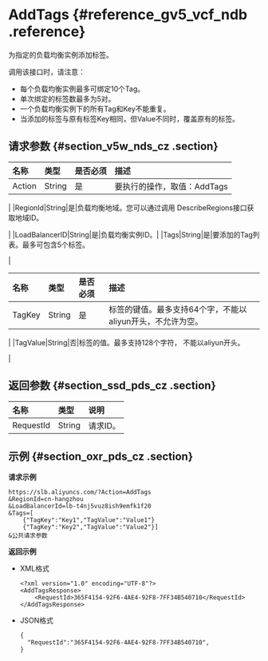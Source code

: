 # AddTags {#reference_gv5_vcf_ndb .reference}

为指定的负载均衡实例添加标签。

调用该接口时，请注意：

-   每个负载均衡实例最多可绑定10个Tag。
-   单次绑定的标签数最多为5对。
-   一个负载均衡实例下的所有Tag和Key不能重复。
-   当添加的标签与原有标签Key相同，但Value不同时，覆盖原有的标签。

## 请求参数 {#section_v5w_nds_cz .section}

|名称|类型|是否必须|描述|
|:-|:-|:---|:-|
|Action|String|是|要执行的操作，取值：AddTags

|
|RegionId|String|是|负载均衡地域。您可以通过调用 DescribeRegions接口获取地域ID。

|
|LoadBalancerID|String|是|负载均衡实例ID。|
|Tags|String|是|要添加的Tag列表。最多可包含5个标签。

|

|名称|类型|是否必须|描述|
|:-|:-|:---|:-|
|TagKey|String|是|标签的键值。最多支持64个字，不能以aliyun开头，不允许为空。

|
|TagValue|String|否|标签的值。最多支持128个字符， 不能以aliyun开头。

|

## 返回参数 {#section_ssd_pds_cz .section}

|名称|类型|说明|
|:-|:-|:-|
|RequestId|String|请求ID。|

## 示例 {#section_oxr_pds_cz .section}

**请求示例**

``` {#public}
https://slb.aliyuncs.com/?Action=AddTags
&RegionId=cn-hangzhou
&LoadBalancerId=lb-t4nj5vuz8ish9emfk1f20
&Tags=[
    {"TagKey":"Key1","TagValue":"Value1"}
    {"TagKey":"Key2","TagValue":"Value2"}]
&公共请求参数
```

**返回示例**

-   XML格式

    ```
    <?xml version="1.0" encoding="UTF-8"?>
    <AddTagsResponse>
    	<RequestId>365F4154-92F6-4AE4-92F8-7FF34B540710</RequestId>
    </AddTagsResponse>
    ```

-   JSON格式

    ```
    {
      "RequestId":"365F4154-92F6-4AE4-92F8-7FF34B540710",
    }
    ```


